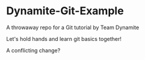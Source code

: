 Dynamite-Git-Example
====================

A throwaway repo for a Git tutorial by Team Dynamite

Let's hold hands and learn git basics together!

A conflicting change?
